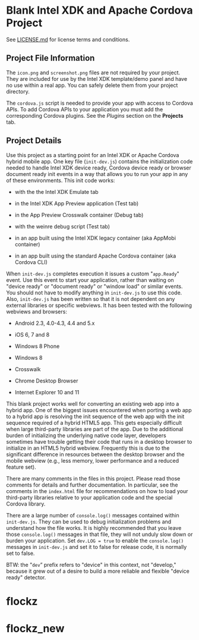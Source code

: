 Blank Intel XDK and Apache Cordova Project
==========================================

See [LICENSE.md](<LICENSE.md>) for license terms and conditions.

Project File Information
------------------------

The `icon.png` and `screenshot.png` files are not required by your project. They
are included for use by the Intel XDK template/demo panel and have no use within
a real app. You can safely delete them from your project directory.

The `cordova.js` script is needed to provide your app with access to Cordova
APIs. To add Cordova APIs to your application you must add the corresponding
Cordova plugins. See the *Plugins* section on the **Projects** tab.

Project Details
---------------

Use this project as a starting point for an Intel XDK or Apache Cordova hybrid
mobile app. One key file (`init-dev.js`) contains the initialization code needed
to handle Intel XDK device ready, Cordova device ready or browser document ready
init events in a way that allows you to run your app in any of these
environments. This init code works:

-   with the the Intel XDK Emulate tab

-   in the Intel XDK App Preview application (Test tab)

-   in the App Preview Crosswalk container (Debug tab)

-   with the weinre debug script (Test tab)

-   in an app built using the Intel XDK legacy container (aka AppMobi container)

-   in an app built using the standard Apache Cordova container (aka Cordova
    CLI)

When `init-dev.js` completes execution it issues a custom "`app.Ready`" event.
Use this event to start your application, rather than waiting on "device ready"
or "document ready" or "window load" or similar events. You should not have to
modify anything in `init-dev.js` to use this code. Also, `init-dev.js` has been
written so that it is not dependent on any external libraries or specific
webviews. It has been tested with the following webviews and browsers:

-   Android 2.3, 4.0-4.3, 4.4 and 5.x

-   iOS 6, 7 and 8

-   Windows 8 Phone

-   Windows 8

-   Crosswalk

-   Chrome Desktop Browser

-   Internet Explorer 10 and 11

This blank project works well for converting an existing web app into a hybrid
app. One of the biggest issues encountered when porting a web app to a hybrid
app is resolving the init sequence of the web app with the init sequence
required of a hybrid HTML5 app. This gets especially difficult when large
third-party libraries are part of the app. Due to the additional burden of
initializing the underlying native code layer, developers sometimes have trouble
getting their code that runs in a desktop browser to initialize in an HTML5
hybrid webview. Frequently this is due to the significant difference in
resources between the desktop browser and the mobile webview (e.g., less memory,
lower performance and a reduced feature set).

There are many comments in the files in this project. Please read those comments
for details and further documentation. In particular, see the comments in the
`index.html` file for recommendations on how to load your third-party libraries
relative to your application code and the special Cordova library.

There are a large number of `console.log()` messages contained within
`init-dev.js`. They can be used to debug initialization problems and understand
how the file works. It is highly recommended that you leave those
`console.log()` messages in that file, they will not unduly slow down or burden
your application. Set `dev.LOG = true` to enable the `console.log()` messages in
`init-dev.js` and set it to false for release code, it is normally set to false.

BTW: the "`dev`” prefix refers to "device" in this context, not "develop,"
because it grew out of a desire to build a more reliable and flexible "device
ready" detector.
# flockz
# flockz_new
